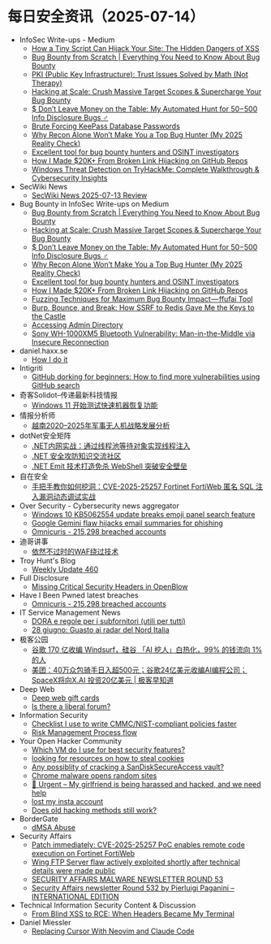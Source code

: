 # 每日安全资讯（2025-07-14）

- InfoSec Write-ups - Medium
  - [How a Tiny Script Can Hijack Your Site: The Hidden Dangers of XSS](https://infosecwriteups.com/how-a-tiny-script-can-hijack-your-site-the-hidden-dangers-of-xss-0df74dd6444f?source=rss----7b722bfd1b8d---4)
  - [Bug Bounty from Scratch | Everything You Need to Know About Bug Bounty](https://infosecwriteups.com/bug-bounty-from-scratch-everything-you-need-to-know-about-bug-bounty-7188d57d36f2?source=rss----7b722bfd1b8d---4)
  - [PKI (Public Key Infrastructure): Trust Issues Solved by Math (Not Therapy)](https://infosecwriteups.com/pki-public-key-infrastructure-trust-issues-solved-by-math-not-therapy-c536b7c2cc24?source=rss----7b722bfd1b8d---4)
  - [Hacking at Scale: Crush Massive Target Scopes & Supercharge Your Bug Bounty](https://infosecwriteups.com/hacking-at-scale-crush-massive-target-scopes-supercharge-your-bug-bounty-dcd856d01601?source=rss----7b722bfd1b8d---4)
  - [$ Don’t Leave Money on the Table: My Automated Hunt for $50-$500 Info Disclosure Bugs ️‍♂️](https://infosecwriteups.com/dont-leave-money-on-the-table-my-automated-hunt-for-50-500-info-disclosure-bugs-%EF%B8%8F-%EF%B8%8F-e088eba923cf?source=rss----7b722bfd1b8d---4)
  - [Brute Forcing KeePass Database Passwords](https://infosecwriteups.com/brute-forcing-keepass-database-passwords-cbe2433b7beb?source=rss----7b722bfd1b8d---4)
  - [Why Recon Alone Won’t Make You a Top Bug Hunter (My 2025 Reality Check)](https://infosecwriteups.com/why-recon-alone-wont-make-you-a-top-bug-hunter-my-2025-reality-check-4d7843e39019?source=rss----7b722bfd1b8d---4)
  - [Excellent tool for bug bounty hunters and OSINT investigators](https://infosecwriteups.com/excellent-tool-for-bug-bounty-hunters-and-osint-investigators-b6655cbabb28?source=rss----7b722bfd1b8d---4)
  - [How I Made $20K+ From Broken Link Hijacking on GitHub Repos](https://infosecwriteups.com/how-i-made-20k-from-broken-link-hijacking-on-github-repos-67d8917912f7?source=rss----7b722bfd1b8d---4)
  - [Windows Threat Detection on TryHackMe: Complete Walkthrough & Cybersecurity Insights](https://infosecwriteups.com/windows-threat-detection-on-tryhackme-complete-walkthrough-cybersecurity-insights-de3fc235968d?source=rss----7b722bfd1b8d---4)
- SecWiki News
  - [SecWiki News 2025-07-13 Review](http://www.sec-wiki.com/?2025-07-13)
- Bug Bounty in InfoSec Write-ups on Medium
  - [Bug Bounty from Scratch | Everything You Need to Know About Bug Bounty](https://infosecwriteups.com/bug-bounty-from-scratch-everything-you-need-to-know-about-bug-bounty-7188d57d36f2?source=rss----7b722bfd1b8d--bug_bounty)
  - [Hacking at Scale: Crush Massive Target Scopes & Supercharge Your Bug Bounty](https://infosecwriteups.com/hacking-at-scale-crush-massive-target-scopes-supercharge-your-bug-bounty-dcd856d01601?source=rss----7b722bfd1b8d--bug_bounty)
  - [$ Don’t Leave Money on the Table: My Automated Hunt for $50-$500 Info Disclosure Bugs ️‍♂️](https://infosecwriteups.com/dont-leave-money-on-the-table-my-automated-hunt-for-50-500-info-disclosure-bugs-%EF%B8%8F-%EF%B8%8F-e088eba923cf?source=rss----7b722bfd1b8d--bug_bounty)
  - [Why Recon Alone Won’t Make You a Top Bug Hunter (My 2025 Reality Check)](https://infosecwriteups.com/why-recon-alone-wont-make-you-a-top-bug-hunter-my-2025-reality-check-4d7843e39019?source=rss----7b722bfd1b8d--bug_bounty)
  - [Excellent tool for bug bounty hunters and OSINT investigators](https://infosecwriteups.com/excellent-tool-for-bug-bounty-hunters-and-osint-investigators-b6655cbabb28?source=rss----7b722bfd1b8d--bug_bounty)
  - [How I Made $20K+ From Broken Link Hijacking on GitHub Repos](https://infosecwriteups.com/how-i-made-20k-from-broken-link-hijacking-on-github-repos-67d8917912f7?source=rss----7b722bfd1b8d--bug_bounty)
  - [Fuzzing Techniques for Maximum Bug Bounty Impact — ffufai Tool](https://infosecwriteups.com/fuzzing-techniques-for-maximum-bug-bounty-impact-ffufai-tool-74e21735d6f1?source=rss----7b722bfd1b8d--bug_bounty)
  - [Burp, Bounce, and Break: How SSRF to Redis Gave Me the Keys to the Castle](https://infosecwriteups.com/burp-bounce-and-break-how-ssrf-to-redis-gave-me-the-keys-to-the-castle-19ba546093e4?source=rss----7b722bfd1b8d--bug_bounty)
  - [Accessing Admin Directory](https://infosecwriteups.com/accessing-admin-directory-eec04145a0fc?source=rss----7b722bfd1b8d--bug_bounty)
  - [Sony WH-1000XM5 Bluetooth Vulnerability: Man-in-the-Middle via Insecure Reconnection](https://infosecwriteups.com/sony-wh-1000xm5-bluetooth-vulnerability-man-in-the-middle-via-insecure-reconnection-cb1125e2f77b?source=rss----7b722bfd1b8d--bug_bounty)
- daniel.haxx.se
  - [How I do it](https://daniel.haxx.se/blog/2025/07/13/how-i-do-it/)
- Intigriti
  - [GitHub dorking for beginners: How to find more vulnerabilities using GitHub search](https://www.intigriti.com/researchers/blog/hacking-tools/advanced-github-dorking-guide)
- 奇客Solidot–传递最新科技情报
  - [Windows 11 开始测试快速机器恢复功能](https://www.solidot.org/story?sid=81780)
- 情报分析师
  - [越南2020–2025年军事无人机战略发展分析](https://mp.weixin.qq.com/s?__biz=MzA3Mjc1MTkwOA==&mid=2650561772&idx=1&sn=8a746c83354b713639a1f4233301e411)
- dotNet安全矩阵
  - [.NET内网实战：通过线程池等待对象实现线程注入](https://mp.weixin.qq.com/s?__biz=MzUyOTc3NTQ5MA==&mid=2247500073&idx=1&sn=70def9028da43f156cc586ca9b2f6fc3)
  - [.NET 安全攻防知识交流社区](https://mp.weixin.qq.com/s?__biz=MzUyOTc3NTQ5MA==&mid=2247500073&idx=2&sn=9bf564c7b3a016326d2f647fe535a202)
  - [.NET Emit 技术打造免杀 WebShell 突破安全壁垒](https://mp.weixin.qq.com/s?__biz=MzUyOTc3NTQ5MA==&mid=2247500073&idx=3&sn=1b429e6f4c62558d01b04dc3bc62fc13)
- 自在安全
  - [手把手教你如何挖洞：CVE-2025-25257 Fortinet FortiWeb 匿名 SQL 注入漏洞动态调试实战](https://mp.weixin.qq.com/s?__biz=Mzk0NTU5Mjg0Ng==&mid=2247492236&idx=1&sn=8d8564b4b92621d0ce1783198a801077)
- Over Security - Cybersecurity news aggregator
  - [Windows 10 KB5062554 update breaks emoji panel search feature](https://www.bleepingcomputer.com/news/microsoft/windows-10-kb5062554-update-breaks-emoji-panel-search-feature/)
  - [Google Gemini flaw hijacks email summaries for phishing](https://www.bleepingcomputer.com/news/security/google-gemini-flaw-hijacks-email-summaries-for-phishing/)
  - [Omnicuris - 215,298 breached accounts](https://haveibeenpwned.com/Breach/Omnicuris)
- 迪哥讲事
  - [依然不过时的WAF绕过技术](https://mp.weixin.qq.com/s?__biz=MzIzMTIzNTM0MA==&mid=2247497884&idx=1&sn=ece312b9a38c44d79d3721eb53976087)
- Troy Hunt's Blog
  - [Weekly Update 460](https://www.troyhunt.com/weekly-update-460/)
- Full Disclosure
  - [Missing Critical Security Headers in OpenBlow](https://seclists.org/fulldisclosure/2025/Jul/13)
- Have I Been Pwned latest breaches
  - [Omnicuris - 215,298 breached accounts](https://haveibeenpwned.com/Breach/Omnicuris)
- IT Service Management News
  - [DORA e regole per i subfornitori (utili per tutti)](http://blog.cesaregallotti.it/2025/07/dora-e-regole-per-i-subfornitori-utili.html)
  - [28 giugno: Guasto ai radar del Nord Italia](http://blog.cesaregallotti.it/2025/07/28-giugno-guasto-ai-radar-del-nord.html)
- 极客公园
  - [谷歌 170 亿收编 Windsurf，硅谷 「AI 挖人」白热化，99% 的钱流向 1% 的人](https://mp.weixin.qq.com/s?__biz=MTMwNDMwODQ0MQ==&mid=2653082640&idx=1&sn=30bf214238a35fe76c69166ed7bb3814)
  - [美团：40万众包骑手日入超500元；谷歌24亿美元收编AI编程公司；SpaceX将向X.AI 投资20亿美元 | 极客早知道](https://mp.weixin.qq.com/s?__biz=MTMwNDMwODQ0MQ==&mid=2653082621&idx=1&sn=c92068ab0f35c556a553784236b88afc)
- Deep Web
  - [Deep web gift cards](https://www.reddit.com/r/deepweb/comments/1lyxojn/deep_web_gift_cards/)
  - [Is there a liberal forum?](https://www.reddit.com/r/deepweb/comments/1lyewad/is_there_a_liberal_forum/)
- Information Security
  - [Checklist I use to write CMMC/NIST-compliant policies faster](https://www.reddit.com/r/Information_Security/comments/1lz076f/checklist_i_use_to_write_cmmcnistcompliant/)
  - [Risk Management Process flow](https://www.reddit.com/r/Information_Security/comments/1lyz72u/risk_management_process_flow/)
- Your Open Hacker Community
  - [Which VM do I use for best security features?](https://www.reddit.com/r/HowToHack/comments/1lyxp5j/which_vm_do_i_use_for_best_security_features/)
  - [looking for resources on how to steal cookies](https://www.reddit.com/r/HowToHack/comments/1lysmb6/looking_for_resources_on_how_to_steal_cookies/)
  - [Any possiblity of cracking a SanDiskSecureAccess vault?](https://www.reddit.com/r/HowToHack/comments/1lyphmb/any_possiblity_of_cracking_a_sandisksecureaccess/)
  - [Chrome malware opens random sites](https://www.reddit.com/r/HowToHack/comments/1lyozr2/chrome_malware_opens_random_sites/)
  - [📣 Urgent – My girlfriend is being harassed and hacked, and we need help](https://www.reddit.com/r/HowToHack/comments/1lyxcxg/urgent_my_girlfriend_is_being_harassed_and_hacked/)
  - [lost my insta account](https://www.reddit.com/r/HowToHack/comments/1lyww7q/lost_my_insta_account/)
  - [Does old hacking methods still work?](https://www.reddit.com/r/HowToHack/comments/1lyjcp1/does_old_hacking_methods_still_work/)
- BorderGate
  - [dMSA Abuse](https://www.bordergate.co.uk/dmsa-abuse/)
- Security Affairs
  - [Patch immediately: CVE-2025-25257 PoC enables remote code execution on Fortinet FortiWeb](https://securityaffairs.com/179874/security/patch-immediately-cve-2025-25257-poc-enables-remote-code-execution-on-fortinet-fortiweb.html)
  - [Wing FTP Server flaw actively exploited shortly after technical details were made public](https://securityaffairs.com/179861/hacking/wing-ftp-server-flaw-actively-exploited-shortly-after-technical-details-were-made-public.html)
  - [SECURITY AFFAIRS MALWARE NEWSLETTER ROUND 53](https://securityaffairs.com/179854/breaking-news/security-affairs-malware-newsletter-round-52-2.html)
  - [Security Affairs newsletter Round 532 by Pierluigi Paganini – INTERNATIONAL EDITION](https://securityaffairs.com/179847/breaking-news/security-affairs-newsletter-round-532-by-pierluigi-paganini-international-edition.html)
- Technical Information Security Content & Discussion
  - [From Blind XSS to RCE: When Headers Became My Terminal](https://www.reddit.com/r/netsec/comments/1lyfkpu/from_blind_xss_to_rce_when_headers_became_my/)
- Daniel Miessler
  - [Replacing Cursor With Neovim and Claude Code](https://danielmiessler.com/blog/replacing-cursor-with-neovim-claude-code)
